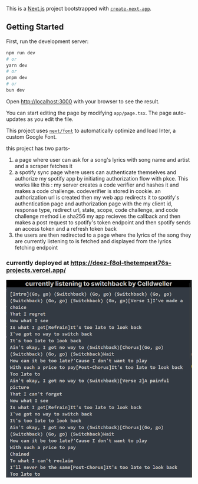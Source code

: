 This is a [Next.js](https://nextjs.org/) project bootstrapped with [`create-next-app`](https://github.com/vercel/next.js/tree/canary/packages/create-next-app).

## Getting Started

First, run the development server:

```bash
npm run dev
# or
yarn dev
# or
pnpm dev
# or
bun dev
```

Open [http://localhost:3000](http://localhost:3000) with your browser to see the result.

You can start editing the page by modifying `app/page.tsx`. The page auto-updates as you edit the file.

This project uses [`next/font`](https://nextjs.org/docs/basic-features/font-optimization) to automatically optimize and load Inter, a custom Google Font.

this project has two parts-

1. a page where user can ask for a song's lyrics with song name and artist and a scraper fetches it
2. a spotify sync page where users can authenticate themselves and authorize my spotify app by initiating authorization flow with pkce. This works like this :
   my server creates a code verifier and hashes it and makes a code challenge.
   codeverifier is stored in cookie. an authorization url is created then my web app redirects it to spotify's authentication page and authorization page with the my client id, response type, redirect url, state, scope, code challenge, and code challenge method i.e sha256
   my app recieves the callback and then makes a post request to spotify's token endpoint and then spotify sends an access token and a refresh token back
3. the users are then redirected to a page where the lyrics of the song they are currently listening to is fetched and displayed from the lyrics fetching endpoint

### currently deployed at https://deez-f8ol-thetempest76s-projects.vercel.app/

![a screenshot of the spotify-sync/lyrics page](image-2.png)
